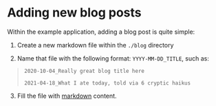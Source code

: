 # Adding new blog posts

Within the example application, adding a blog post is quite simple:

1. Create a new markdown file within the `./blog` directory

2. Name that file with the following format: `YYYY-MM-DD_TITLE`, such as:

> `2020-10-04_Really great blog title here`
>
> `2021-04-18_What I ate today, told via 6 cryptic haikus`

3. Fill the file with [markdown](https://daringfireball.net/projects/markdown/) content.
